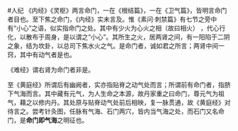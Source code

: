 #人纪
《内经》《灵枢》两言命门，一在《根结篇》，一在《卫气篇》，皆明言命门者目也。至下焦之命门，《内经》实未言及。惟《素问·刺禁篇》有七节之旁中有“小心”之语，似实指命门之处。其中有少火为心火之相（故曰相火） ，代心行化，以散布于周身，是以谓之“小心”。其所生之火，居两肾之间，有一阳陷于二阴之象，结为坎卦，以总司下焦水火之气。是命门者，诚如君之所言；两肾中间一窍，其中有动气者是也。

《难经》谓右肾为命门者非是。

至《黄庭经》所谓后有幽阙者，实亦指贴脊之动气处而言；所谓前有命门者，指脐下气海而言。其中藏有元气，为人生命之本源，故丹家重之曰命门，尊元气为祖气，藉之以修内丹。其处原与贴脊动气处前后相映，复一脉贯通，故《黄庭经》对待言之。尝考针灸图，任脉有气海、石门两穴，皆内当气海之处，而石门又名命门，是**命门即气海**之明征也。